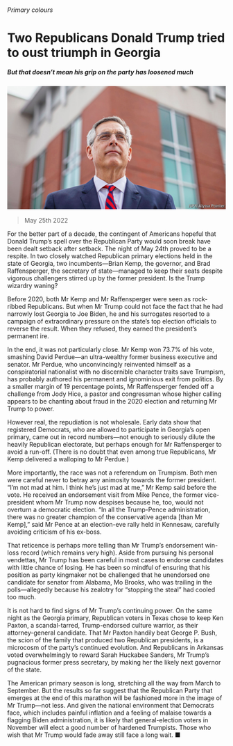 ###### Primary colours

# Two Republicans Donald Trump tried to oust triumph in Georgia 

##### But that doesn’t mean his grip on the party has loosened much 

![image](images/20220528_USP006.jpg) 

> May 25th 2022 

For the better part of a decade, the contingent of Americans hopeful that Donald Trump’s spell over the Republican Party would soon break have been dealt setback after setback. The night of May 24th proved to be a respite. In two closely watched Republican primary elections held in the state of Georgia, two incumbents—Brian Kemp, the governor, and Brad Raffensperger, the secretary of state—managed to keep their seats despite vigorous challengers stirred up by the former president. Is the Trump wizardry waning?

Before 2020, both Mr Kemp and Mr Raffensperger were seen as rock-ribbed Republicans. But when Mr Trump could not face the fact that he had narrowly lost Georgia to Joe Biden, he and his surrogates resorted to a campaign of extraordinary pressure on the state’s top election officials to reverse the result. When they refused, they earned the president’s permanent ire. 

In the end, it was not particularly close. Mr Kemp won 73.7% of his vote, smashing David Perdue—an ultra-wealthy former business executive and senator. Mr Perdue, who unconvincingly reinvented himself as a conspiratorial nationalist with no discernible character traits save Trumpism, has probably authored his permanent and ignominious exit from politics. By a smaller margin of 19 percentage points, Mr Raffensperger fended off a challenge from Jody Hice, a pastor and congressman whose higher calling appears to be chanting about fraud in the 2020 election and returning Mr Trump to power.

However real, the repudiation is not wholesale. Early data show that registered Democrats, who are allowed to participate in Georgia’s open primary, came out in record numbers—not enough to seriously dilute the heavily Republican electorate, but perhaps enough for Mr Raffensperger to avoid a run-off. (There is no doubt that even among true Republicans, Mr Kemp delivered a walloping to Mr Perdue.)

More importantly, the race was not a referendum on Trumpism. Both men were careful never to betray any animosity towards the former president. “I’m not mad at him. I think he’s just mad at me,” Mr Kemp said before the vote. He received an endorsement visit from Mike Pence, the former vice-president whom Mr Trump now despises because he, too, would not overturn a democratic election. “In all the Trump-Pence administration, there was no greater champion of the conservative agenda [than Mr Kemp],” said Mr Pence at an election-eve rally held in Kennesaw, carefully avoiding criticism of his ex-boss.

That reticence is perhaps more telling than Mr Trump’s endorsement win-loss record (which remains very high). Aside from pursuing his personal vendettas, Mr Trump has been careful in most cases to endorse candidates with little chance of losing. He has been so mindful of ensuring that his position as party kingmaker not be challenged that he unendorsed one candidate for senator from Alabama, Mo Brooks, who was trailing in the polls—allegedly because his zealotry for “stopping the steal” had cooled too much.

It is not hard to find signs of Mr Trump’s continuing power. On the same night as the Georgia primary, Republican voters in Texas chose to keep Ken Paxton, a scandal-tarred, Trump-endorsed culture warrior, as their attorney-general candidate. That Mr Paxton handily beat George P. Bush, the scion of the family that produced two Republican presidents, is a microcosm of the party’s continued evolution. And Republicans in Arkansas voted overwhelmingly to reward Sarah Huckabee Sanders, Mr Trump’s pugnacious former press secretary, by making her the likely next governor of the state.

The American primary season is long, stretching all the way from March to September. But the results so far suggest that the Republican Party that emerges at the end of this marathon will be fashioned more in the image of Mr Trump—not less. And given the national environment that Democrats face, which includes painful inflation and a feeling of malaise towards a flagging Biden administration, it is likely that general-election voters in November will elect a good number of hardened Trumpists. Those who wish that Mr Trump would fade away still face a long wait. ■


